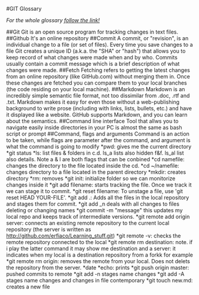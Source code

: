 #GIT Glossary

*For the whole glossary [follow the link!](https://help.github.com/articles/github-glossary/)*

##Git
Git is an open source program for tracking changes in text files.
##Github
It's an online repository
##Commit
A commit, or "revision", is an individual change to a file (or set of files). Every time you save changes to a file Git creates a unique ID (a.k.a. the "SHA" or "hash") that allows you to keep record of what changes were made when and by who. Commits usually contain a commit message which is a brief description of what changes were made.
##Fetch
Fetching refers to getting the latest changes from an online repository (like GitHub.com) without merging them in. Once these changes are fetched you can compare them to your local branches (the code residing on your local machine).
##Markdown
Markdown is an incredibly simple semantic file format, not too dissimilar from .doc, .rtf and .txt. Markdown makes it easy for even those without a web-publishing background to write prose (including with links, lists, bullets, etc.) and have it displayed like a website. GitHub supports Markdown, and you can learn about the semantics.
##Command line interface
Tool that allws you to navigate easily inside directories in your PC is almost the same as bash script or prompt
##Command, flags and arguments
Command is an action to be taken, while flags are parameter after the command, and argument is what the command is going to modify
*pwd: gives me the current directory
*git status
*ls: list files & folders in c.d. ls_a lists also hidden f&f. ls_al list also details. Note a & l are both flags that can be conbined
*cd namefile: changes the directory to the file located inside the cd.
*cd ~/namefile: changes directory to a file located in the parent directory
*mkdir: creates directory
*rm: removes
*git init: initialize folder so we can monitorize changes inside it
*git add filename: starts tracking the file. Once we track it we can stage it to commit.
*git reset filename: To unstage a file, use 'git reset HEAD YOUR-FILE'.
*git add .: Adds all the files in the local repository and stages them for commit.
*git add _n deals with all changes to files deleting or changing names
*git commit -m "message" this updates my local repo and keeps track of intermediate versions.
*git remote add origin server: connects an existing remote repository to the current local repository (the server is written as http://github.com/erfiaco/Learning_stuff.git)
*git remote -v: checks the remote repository connected to the local
*git remote rm destination: note. if i play the latter command it may show me destination and a server: it indicates when my local is a destination repository from a forkk for example
*git remote rm origin: removes the remote from your local. Does not delets the repository from the server.
*date
*echo: prints
*git push origin master: pushed commits to remote
*git add -n stages name changes
*git add -A stages name changes and changes in file contemporary
*git touch new.md: creates a new file